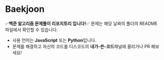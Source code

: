 # Baekjoon
:white_check_mark:**백준 알고리즘 문제풀이 리포지토리 입니다!**:white_check_mark:
문제는 해당 날짜의 폴더의 README 파일에서 확인할 수 있습니다.
- 사용 언어는 **JavaScript** 또는 **Python**입니다.
- 문제를 해결하고 자신의 코드를 디스코드의 **내가-쓴-코드**채널에 올리거나 PR 해보세요!
